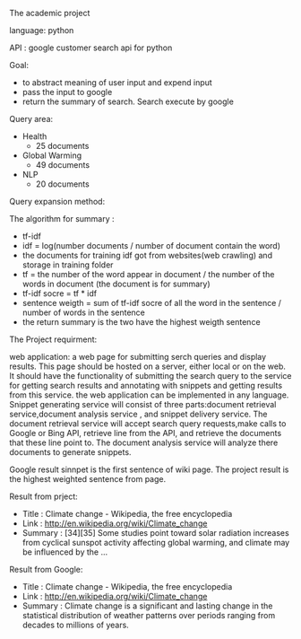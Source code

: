 The academic project

language: python

API : google customer search api for python 

Goal: 
+ to abstract meaning of user input and expend input
+ pass the input to google 
+ return the summary of search. Search execute by google  


Query area:
+ Health
  + 25 documents  
+ Global Warming
  + 49 documents 
+ NLP
  + 20 documents 

Query expansion method: 

The algorithm for summary :
+ tf-idf
+ idf = log(number documents / number of document contain the word)
+ the documents for training idf got from websites(web crawling) and storage in training folder
+ tf = the number of the word appear in document / the number of the words in document (the document is for summary)
+ tf-idf socre = tf * idf
+ sentence weigth = sum of tf-idf socre of all the word in the sentence / number of words in the sentence
+ the return summary is the two have the highest weigth sentence



The Project requirment: 

web application: a web page for submitting serch queries and display results. This page should be hosted on a server,
either local or on the web. It should have the functionality of submitting the search query to the service for getting
search results and annotating with snippets and getting results from this service. the web application can be 
implemented in any language.
Snippet generating service will consist of three parts:document retrieval service,document analysis service , 
and snippet delivery service. The document retrieval service will accept search query requests,make calls to Google or 
Bing API, retrieve line from the API, and retrieve the documents that these line point to. The document analysis service
will analyze there documents to generate snippets.


Google result sinnpet is the first sentence of wiki page. The project result is the highest weighted sentence from page.


Result from prject:
+ Title :
  Climate change - Wikipedia, the free encyclopedia
+ Link :
  http://en.wikipedia.org/wiki/Climate_change
+ Summary :
  [34][35] Some studies point toward solar radiation increases from cyclical sunspot activity affecting global warming, and climate may be influenced by the ...


Result from Google:
+ Title :
  Climate change - Wikipedia, the free encyclopedia
+ Link :
  http://en.wikipedia.org/wiki/Climate_change
+ Summary :
  Climate change is a significant and lasting change in the statistical distribution of weather patterns over periods ranging from decades to millions of years.







